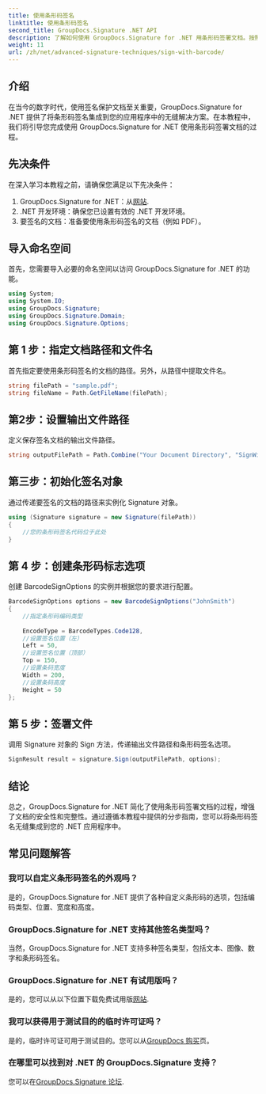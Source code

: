 ```yaml
---
title: 使用条形码签名
linktitle: 使用条形码签名
second_title: GroupDocs.Signature .NET API
description: 了解如何使用 GroupDocs.Signature for .NET 用条形码签署文档。按照我们的分步指南进行无缝集成。
weight: 11
url: /zh/net/advanced-signature-techniques/sign-with-barcode/
---
```

## 介绍
在当今的数字时代，使用签名保护文档至关重要，GroupDocs.Signature for .NET 提供了将条形码签名集成到您的应用程序中的无缝解决方案。在本教程中，我们将引导您完成使用 GroupDocs.Signature for .NET 使用条形码签署文档的过程。
## 先决条件
在深入学习本教程之前，请确保您满足以下先决条件：
1.  GroupDocs.Signature for .NET：从[网站](https://releases.groupdocs.com/signature/net/).
2. .NET 开发环境：确保您已设置有效的 .NET 开发环境。
3. 要签名的文档：准备要使用条形码签名的文档（例如 PDF）。

## 导入命名空间
首先，您需要导入必要的命名空间以访问 GroupDocs.Signature for .NET 的功能。
```csharp
using System;
using System.IO;
using GroupDocs.Signature;
using GroupDocs.Signature.Domain;
using GroupDocs.Signature.Options;
```
## 第 1 步：指定文档路径和文件名
首先指定要使用条形码签名的文档的路径。另外，从路径中提取文件名。
```csharp
string filePath = "sample.pdf";
string fileName = Path.GetFileName(filePath);
```
## 第2步：设置输出文件路径
定义保存签名文档的输出文件路径。
```csharp
string outputFilePath = Path.Combine("Your Document Directory", "SignWithBarcode", fileName);
```
## 第三步：初始化签名对象
通过传递要签名的文档的路径来实例化 Signature 对象。
```csharp
using (Signature signature = new Signature(filePath))
{
    //您的条形码签名代码位于此处
}
```
## 第 4 步：创建条形码标志选项
创建 BarcodeSignOptions 的实例并根据您的要求进行配置。
```csharp
BarcodeSignOptions options = new BarcodeSignOptions("JohnSmith")
{
	//指定条形码编码类型
	
    EncodeType = BarcodeTypes.Code128,
    //设置签名位置（左）
	Left = 50,
	//设置签名位置（顶部）
    Top = 150,
	//设置条码宽度
    Width = 200,
	//设置条码高度
    Height = 50
};
```
## 第 5 步：签署文件
调用 Signature 对象的 Sign 方法，传递输出文件路径和条形码签名选项。
```csharp
SignResult result = signature.Sign(outputFilePath, options);
```

## 结论
总之，GroupDocs.Signature for .NET 简化了使用条形码签署文档的过程，增强了文档的安全性和完整性。通过遵循本教程中提供的分步指南，您可以将条形码签名无缝集成到您的 .NET 应用程序中。
## 常见问题解答
### 我可以自定义条形码签名的外观吗？
是的，GroupDocs.Signature for .NET 提供了各种自定义条形码的选项，包括编码类型、位置、宽度和高度。
### GroupDocs.Signature for .NET 支持其他签名类型吗？
当然，GroupDocs.Signature for .NET 支持多种签名类型，包括文本、图像、数字和条形码签名。
### GroupDocs.Signature for .NET 有试用版吗？
是的，您可以从以下位置下载免费试用版[网站](https://releases.groupdocs.com/).
### 我可以获得用于测试目的的临时许可证吗？
是的，临时许可证可用于测试目的。您可以从[GroupDocs 购买](https://purchase.groupdocs.com/temporary-license/)页。
### 在哪里可以找到对 .NET 的 GroupDocs.Signature 支持？
您可以在[GroupDocs.Signature 论坛](https://forum.groupdocs.com/c/signature/13).
